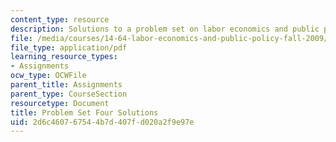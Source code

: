 ```yaml
---
content_type: resource
description: Solutions to a problem set on labor economics and public policy.
file: /media/courses/14-64-labor-economics-and-public-policy-fall-2009/2d6c460767544b7d407fd020a2f9e97e_MIT14_64F09_ps4_sol.pdf
file_type: application/pdf
learning_resource_types:
- Assignments
ocw_type: OCWFile
parent_title: Assignments
parent_type: CourseSection
resourcetype: Document
title: Problem Set Four Solutions
uid: 2d6c4607-6754-4b7d-407f-d020a2f9e97e
---
```


